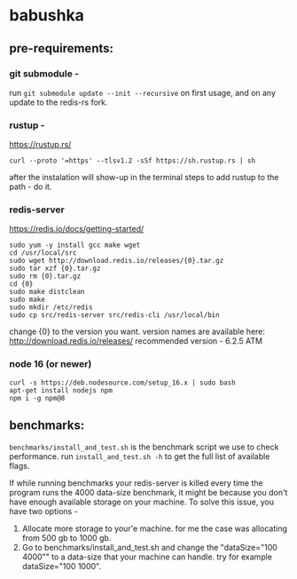 # babushka

## pre-requirements:

### git submodule -

run `git submodule update --init --recursive` on first usage, and on any update to the redis-rs fork.

### rustup -

https://rustup.rs/

```
curl --proto '=https' --tlsv1.2 -sSf https://sh.rustup.rs | sh
```

after the instalation will show-up in the terminal steps to add rustup to the path - do it.

### redis-server

https://redis.io/docs/getting-started/

```
sudo yum -y install gcc make wget
cd /usr/local/src
sudo wget http://download.redis.io/releases/{0}.tar.gz
sudo tar xzf {0}.tar.gz
sudo rm {0}.tar.gz
cd {0}
sudo make distclean
sudo make
sudo mkdir /etc/redis
sudo cp src/redis-server src/redis-cli /usr/local/bin
```

change {0} to the version you want. version names are available here: http://download.redis.io/releases/
recommended version - 6.2.5 ATM

### node 16 (or newer)

```
curl -s https://deb.nodesource.com/setup_16.x | sudo bash
apt-get install nodejs npm
npm i -g npm@8
```

## benchmarks:

`benchmarks/install_and_test.sh` is the benchmark script we use to check performance. run `install_and_test.sh -h` to get the full list of available flags.

If while running benchmarks your redis-server is killed every time the program runs the 4000 data-size benchmark, it might be because you don't have enough available storage on your machine.
To solve this issue, you have two options -

1. Allocate more storage to your'e machine. for me the case was allocating from 500 gb to 1000 gb.
2. Go to benchmarks/install_and_test.sh and change the "dataSize="100 4000"" to a data-size that your machine can handle. try for example dataSize="100 1000".
